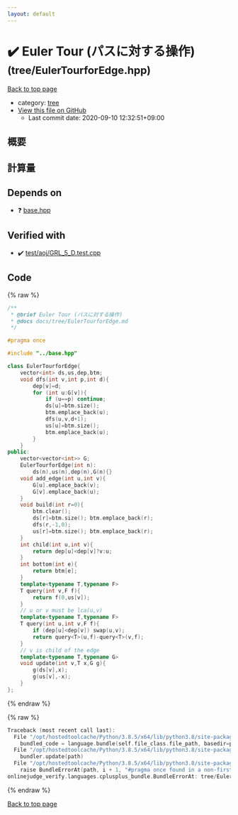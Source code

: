 ```yaml
---
layout: default
---
```


<!-- mathjax config similar to math.stackexchange -->
<script type="text/javascript" async
  src="https://cdnjs.cloudflare.com/ajax/libs/mathjax/2.7.5/MathJax.js?config=TeX-MML-AM_CHTML">
</script>
<script type="text/x-mathjax-config">
  MathJax.Hub.Config({
    TeX: { equationNumbers: { autoNumber: "AMS" }},
    tex2jax: {
      inlineMath: [ ['$','$'] ],
      processEscapes: true
    },
    "HTML-CSS": { matchFontHeight: false },
    displayAlign: "left",
    displayIndent: "2em"
  });
</script>

<script type="text/javascript" src="https://cdnjs.cloudflare.com/ajax/libs/jquery/3.4.1/jquery.min.js"></script>
<script src="https://cdn.jsdelivr.net/npm/jquery-balloon-js@1.1.2/jquery.balloon.min.js" integrity="sha256-ZEYs9VrgAeNuPvs15E39OsyOJaIkXEEt10fzxJ20+2I=" crossorigin="anonymous"></script>
<script type="text/javascript" src="../../assets/js/copy-button.js"></script>
<link rel="stylesheet" href="../../assets/css/copy-button.css" />


# :heavy_check_mark: Euler Tour (パスに対する操作) <small>(tree/EulerTourforEdge.hpp)</small>

<a href="../../index.html">Back to top page</a>

* category: <a href="../../index.html#c0af77cf8294ff93a5cdb2963ca9f038">tree</a>
* <a href="{{ site.github.repository_url }}/blob/master/tree/EulerTourforEdge.hpp">View this file on GitHub</a>
    - Last commit date: 2020-09-10 12:32:51+09:00




## 概要

## 計算量

## Depends on

* :question: <a href="../base.hpp.html">base.hpp</a>


## Verified with

* :heavy_check_mark: <a href="../../verify/test/aoj/GRL_5_D.test.cpp.html">test/aoj/GRL_5_D.test.cpp</a>


## Code

<a id="unbundled"></a>
{% raw %}
```cpp
/**
 * @brief Euler Tour (パスに対する操作)
 * @docs docs/tree/EulerTourforEdge.md
 */

#pragma once

#include "../base.hpp"

class EulerTourforEdge{
    vector<int> ds,us,dep,btm;
    void dfs(int v,int p,int d){
        dep[v]=d;
        for (int u:G[v]){
            if (u==p) continue;
            ds[u]=btm.size();
            btm.emplace_back(u);
            dfs(u,v,d+1);
            us[u]=btm.size();
            btm.emplace_back(u);
        }
    }
public:
    vector<vector<int>> G;
    EulerTourforEdge(int n):
        ds(n),us(n),dep(n),G(n){}
    void add_edge(int u,int v){
        G[u].emplace_back(v);
        G[v].emplace_back(u);
    }
    void build(int r=0){
        btm.clear();
        ds[r]=btm.size(); btm.emplace_back(r);
        dfs(r,-1,0);
        us[r]=btm.size(); btm.emplace_back(r);
    }
    int child(int u,int v){
        return dep[u]<dep[v]?v:u;
    }
    int bottom(int e){
        return btm[e];
    }
    template<typename T,typename F>
    T query(int v,F f){
        return f(0,us[v]);
    }
    // u or v must be lca(u,v)
    template<typename T,typename F>
    T query(int u,int v,F f){
        if (dep[u]<dep[v]) swap(u,v);
        return query<T>(u,f)-query<T>(v,f);
    }
    // v is child of the edge
    template<typename T,typename G>
    void update(int v,T x,G g){
        g(ds[v],x);
        g(us[v],-x);
    }
};
```
{% endraw %}

<a id="bundled"></a>
{% raw %}
```cpp
Traceback (most recent call last):
  File "/opt/hostedtoolcache/Python/3.8.5/x64/lib/python3.8/site-packages/onlinejudge_verify/docs.py", line 349, in write_contents
    bundled_code = language.bundle(self.file_class.file_path, basedir=pathlib.Path.cwd())
  File "/opt/hostedtoolcache/Python/3.8.5/x64/lib/python3.8/site-packages/onlinejudge_verify/languages/cplusplus.py", line 185, in bundle
    bundler.update(path)
  File "/opt/hostedtoolcache/Python/3.8.5/x64/lib/python3.8/site-packages/onlinejudge_verify/languages/cplusplus_bundle.py", line 310, in update
    raise BundleErrorAt(path, i + 1, "#pragma once found in a non-first line")
onlinejudge_verify.languages.cplusplus_bundle.BundleErrorAt: tree/EulerTourforEdge.hpp: line 6: #pragma once found in a non-first line

```
{% endraw %}

<a href="../../index.html">Back to top page</a>


